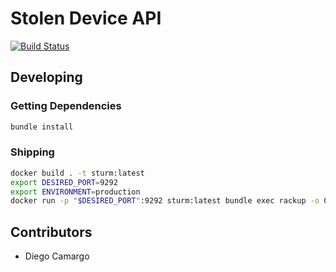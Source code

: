 # Stolen Device API

[![Build Status](https://travis-ci.org/belfazt/stolen-device-api.svg?branch=master)](https://travis-ci.org/belfazt/stolen-device-api)

## Developing

### Getting Dependencies

```bash
bundle install
```

### Shipping
```bash
docker build . -t sturm:latest
export DESIRED_PORT=9292
export ENVIRONMENT=production
docker run -p "$DESIRED_PORT":9292 sturm:latest bundle exec rackup -o 0.0.0.0 -E "$ENVIRONMENT"
```

## Contributors
* Diego Camargo
